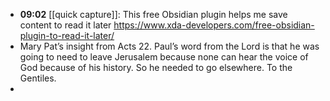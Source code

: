 - **09:02** [[quick capture]]: This free Obsidian plugin helps me save content to read it later https://www.xda-developers.com/free-obsidian-plugin-to-read-it-later/
- Mary Pat’s insight from Acts 22. Paul’s word from the Lord is that he was going to need to leave Jerusalem because none can hear the voice of God because of his history. So he needed to go elsewhere. To the Gentiles.
-